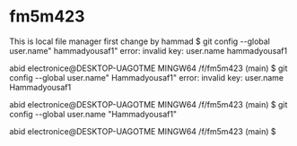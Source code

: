 # fm5m423
This is local file manager
first change by hammad
$ git config --global user.name" hammadyousaf1"
error: invalid key: user.name hammadyousaf1

abid electronice@DESKTOP-UAGOTME MINGW64 /f/fm5m423 (main)
$ git config --global user.name" Hammadyousaf1"
error: invalid key: user.name Hammadyousaf1

abid electronice@DESKTOP-UAGOTME MINGW64 /f/fm5m423 (main)
$ git config --global user.name "Hammadyousaf1"

abid electronice@DESKTOP-UAGOTME MINGW64 /f/fm5m423 (main)
$